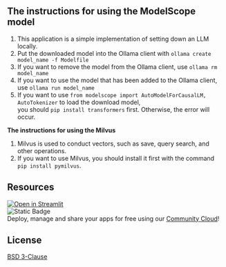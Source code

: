 **The instructions for using the ModelScope model**
---
1. This application is a simple implementation of setting down an LLM locally.
2. Put the downloaded model into the Ollama client with `ollama create model_name -f Modelfile`
3. If you want to remove the model from the Ollama client, use `ollama rm model_name`
4. If you want to use the model that has been added to the Ollama client, use `ollama run model_name`
5. If you want to use `from modelscope import AutoModelForCausalLM, AutoTokenizer` to load the download model,  
   you should `pip install transformers` first. Otherwise, the error will occur.

**The instructions for using the Milvus**  
1. Milvus is used to conduct vectors, such as save, query search, and other operations.
2. If you want to use Milvus, you should install it first with the command `pip install pymilvus`.

**Resources**
---
[![Open in Streamlit](https://static.streamlit.io/badges/streamlit_badge_black_white.svg)](https://llm-com.streamlit.app/)  
![Static Badge](https://img.shields.io/badge/Open%20in%20Streamlit-Daochashao-red?style=for-the-badge&logo=streamlit&labelColor=white&link=https%3A%2F%2Fllm-com.streamlit.app%2F)  
Deploy, manage and share your apps for free using our [Community Cloud](https://streamlit.io/cloud)!

**License**
---
[BSD 3-Clause](LICENSE)
